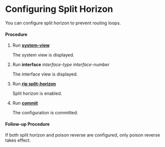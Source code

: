 Configuring Split Horizon
=========================

You can configure split horizon to prevent routing loops.

#### Procedure

1. Run [**system-view**](cmdqueryname=system-view)
   
   
   
   The system view is displayed.
2. Run **interface** *interface-type* *interface-number*
   
   
   
   The interface view is displayed.
3. Run [**rip split-horizon**](cmdqueryname=rip+split-horizon)
   
   
   
   Split horizon is enabled.
4. Run [**commit**](cmdqueryname=commit)
   
   
   
   The configuration is committed.

#### Follow-up Procedure

If both split horizon and poison reverse are configured, only poison reverse takes effect.